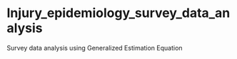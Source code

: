 # Injury_epidemiology_survey_data_analysis
Survey data analysis using Generalized Estimation Equation
